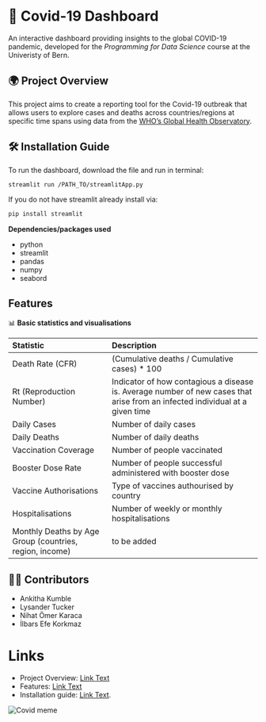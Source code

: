 # 🦠 Covid-19 Dashboard 

An interactive dashboard providing insights to the global COVID-19 pandemic, developed for the *Programming for Data Science* course at the Univeristy of Bern. 

## 🌍 Project Overview 

This project aims to create a reporting tool for the Covid-19 outbreak that allows users to explore cases and deaths across countries/regions at specific time spans using data from the [WHO’s Global Health Observatory](https://www.who.int/data/gho).

## 🛠️ Installation Guide 

To run the dashboard, download the file and run in terminal: 
```bash
streamlit run /PATH_TO/streamlitApp.py
```

If you do not have streamlit already install via: 
```python
pip install streamlit
```

**Dependencies/packages used**
- python
- streamlit
- pandas
- numpy
- seabord

## Features 
📊 **Basic statistics and visualisations**  

| Statistic | Description |
| :------ | :---- |
| Death Rate (CFR) | (Cumulative deaths / Cumulative cases) * 100|
| Rt (Reproduction Number)| Indicator of how contagious a disease is. Average number of new cases that arise from an infected individual at a given time|
| Daily Cases | Number of daily cases |
| Daily Deaths | Number of daily deaths |
| Vaccination Coverage | Number of people vaccinated |
| Booster Dose Rate | Number of people successful administered with booster dose |
| Vaccine Authorisations | Type of vaccines authourised by country |
| Hospitalisations | Number of weekly or monthly hospitalisations |
| Monthly Deaths by Age Group (countries, region, income) | to be added |

## 👨‍💻 Contributors 
- Ankitha Kumble
- Lysander Tucker
- Nihat Ömer Karaca
- İlbars Efe Korkmaz

# Links 
- Project Overview: [Link Text](#Project-Overview/)
- Features: [Link Text](#Features)
- Installation guide: [Link Text](#Installation-Guide).

![Covid meme](https://www.graphicdesignforum.com/uploads/default/original/2X/b/bfda98588e18bedca5818e31c486b76349a3a926.jpeg)

